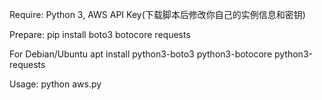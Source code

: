Require:
Python 3, AWS API Key(下载脚本后修改你自己的实例信息和密钥)

Prepare:
pip install boto3 botocore requests

For Debian/Ubuntu
apt install python3-boto3 python3-botocore python3-requests

Usage:
python aws.py
